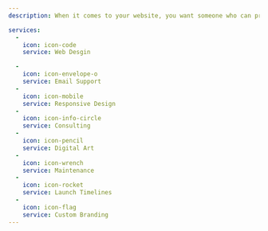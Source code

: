 ```yaml
---
description: When it comes to your website, you want someone who can provide a range of services to make sure you get everything you need in one place.

services:
  -
    icon: icon-code
    service: Web Desgin

  -
    icon: icon-envelope-o
    service: Email Support
  -
    icon: icon-mobile
    service: Responsive Design
  -
    icon: icon-info-circle
    service: Consulting
  -
    icon: icon-pencil
    service: Digital Art
  -
    icon: icon-wrench
    service: Maintenance
  -
    icon: icon-rocket
    service: Launch Timelines
  -
    icon: icon-flag
    service: Custom Branding
---
```

